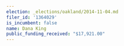 ```yaml
---
election: _elections/oakland/2014-11-04.md
filer_id: '1364029'
is_incumbent: false
name: Dana King
public_funding_received: "$17,921.00"
---
```

